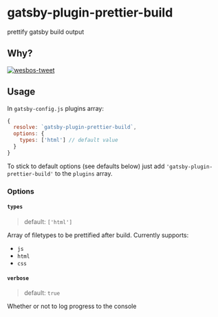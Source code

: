 # gatsby-plugin-prettier-build

prettify gatsby build output

## Why?

[![wesbos-tweet](https://user-images.githubusercontent.com/14852491/78827410-02ccdb00-79db-11ea-9369-74c0ada99cf4.png)](https://twitter.com/wesbos/status/1247903517051768839)

## Usage

In `gatsby-config.js` plugins array:

```js
{
  resolve: `gatsby-plugin-prettier-build`,
  options: {
    types: ['html'] // default value
  }
}
```

To stick to default options (see defaults below) just add `'gatsby-plugin-prettier-build'` to the `plugins` array.

### Options

#### `types`

> default: `['html']`

Array of filetypes to be prettified after build. Currently supports:

- `js`
- `html`
- `css`

#### `verbose`

> default: `true`

Whether or not to log progress to the console

